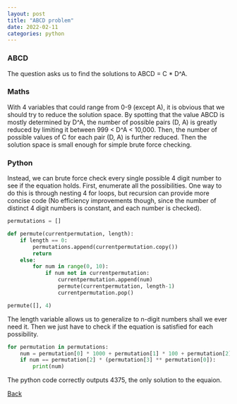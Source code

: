 ```yaml
---
layout: post
title: "ABCD problem"
date: 2022-02-11
categories: python
---
```


### ABCD
The question asks us to find the solutions to ABCD = C * D^A. 

### Maths
With 4 variables that could range from 0-9 (except A), it is obvious that we should try to reduce the solution space. By spotting that the value ABCD is mostly determined by D^A, the number of possible pairs (D, A) is greatly reduced by limiting it between 999 < D^A < 10,000. Then, the number of possible values of C for each pair (D, A) is further reduced. Then the solution space is small enough for simple brute force checking.

### Python
Instead, we can brute force check every single possible 4 digit number to see if the equation holds. First, enumerate all the possibilities. One way to do this is through nesting 4 for loops, but recursion can provide more concise code (No efficiency improvements though, since the number of distinct 4 digit numbers is constant, and each number is checked).

```python
permutations = []

def permute(currentpermutation, length):
    if length == 0:
        permutations.append(currentpermutation.copy())
        return
    else:
        for num in range(0, 10):
            if num not in currentpermutation:
                currentpermutation.append(num)
                permute(currentpermutation, length-1)
                currentpermutation.pop()

permute([], 4)
```

The length variable allows us to generalize to n-digit numbers shall we ever need it. Then we just have to check if the equation is satisfied for each possibility.

```python
for permutation in permutations:
    num = permutation[0] * 1000 + permutation[1] * 100 + permutation[2] * 10 + permutation[3]
    if num == permutation[2] * (permutation[3] ** permutation[0]):
        print(num)
```

The python code correctly outputs 4375, the only solution to the equaion.


[Back](https://rinnnt.github.io)
